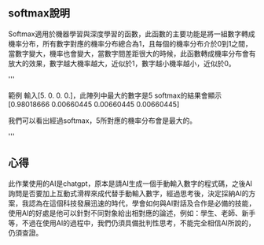 ## softmax說明

Softmax適用於機器學習與深度學習的函數，此函數的主要功能是將一組數字轉成機率分布，所有數字對應的機率分布總合為1，且每個的機率分布介於0到1之間，當數字變大，機率也會變大，當數字間差距很大的時候，此函數轉成機率分布會有放大的效果，數字越大機率越大，近似於1，數字越小機率越小，近似於0。

'''

範例
輸入[5. 0. 0. 0.]，此陣列中最大的數字是5
softmax的結果會顯示[0.98018666 0.00660445 0.00660445 0.00660445]

我們可以看出經過softmax，5所對應的機率分布會是最大的。

'''

## 心得

此作業使用的AI是chatgpt，原本是請AI生成一個手動輸入數字的程式碼，之後AI詢問是否要加上互動式滑桿來成代替手動輸入數字，經過思考後，決定採納AI的方案，我認為在這個科技發展迅速的時代，學會如何與AI對話及合作是必備的技能，使用AI的好處是他可以針對不同對象給出相對應的論述，例如：學生、老師、新手等，不過在使用AI的過程中，我們仍須具備批判性思考，不能完全相信AI所說的，仍須查證。


